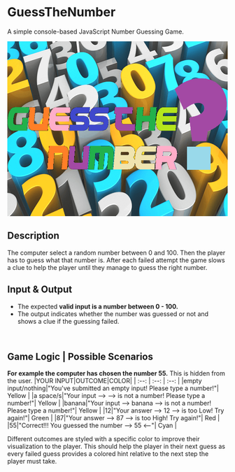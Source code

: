 # GuessTheNumber
A simple console-based JavaScript Number Guessing Game.
<p align="center"><img src="https://raw.githubusercontent.com/mirokrastanov/Software-Engineering-SoftUni/main/miscellaneous/guess%20the%20num%20logo.png" alt="game-image" height="400px"></p>

## Description
The computer select a random number between 0 and 100. Then the player has to guess what that number is. After each failed attempt the game slows a clue to help the player until they manage to guess the right number.
<br />

## Input & Output
  - The expected **valid input is a number between 0 - 100.**
  - The output indicates whether the number was guessed or not and shows a clue if the guessing failed.
<br />


## Game Logic | Possible Scenarios
**For example the computer has chosen the number 55.** This is hidden from the user. 
|YOUR INPUT|OUTCOME|COLOR|
| :--: | :--: | :--: |
|empty input/nothing|"You've submitted an empty input! Please type a number!"| Yellow |
|a space/s|"Your input -->  --> is not a number! Please type a number!"| Yellow |
|banana|"Your input --> banana --> is not a number! Please type a number!"| Yellow |
|12|"Your answer --> 12 --> is too Low! Try again!"| Green |
|87|"Your answer --> 87 --> is too High! Try again!"| Red |
|55|"Correct!!! You guessed the number --> 55 <--"| Cyan |

Different outcomes are styled with a specific color to improve their visualization to the player. This should help the player in their next guess as every failed guess provides a colored hint relative to the next step the player must take.
  
<!--  
## Live Demo
[<img src="https://freepngimg.com/download/play_now_button/25403-5-play-now-button-transparent.png" alt="run-button" height="40px" />](https://replit.com/@mirokrastanov/RockPaperScissors-JS?v=1)
  
  
## [Source Code](rockPaperScissors.js)
  
  
  -->
